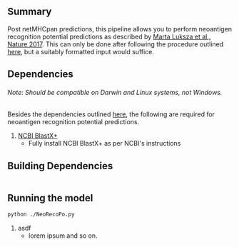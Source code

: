 ## Summary

Post netMHCpan predictions, this pipeline allows you to perform neoantigen recognition potential predictions as described by [Marta Luksza et al., Nature 2017](https://www.nature.com/articles/nature24473).
This can only be done after following the procedure outlined [here](README.md), but a suitably formatted input would suffice.

## Dependencies
###### Note: Should be compatible on Darwin and Linux systems, not Windows.

Besides the dependencies outlined [here](README.md), the following are required for neoantigen recognition potential predictions.

1. [NCBI BlastX+](https://blast.ncbi.nlm.nih.gov/Blast.cgi?CMD=Web&PAGE_TYPE=BlastDocs&DOC_TYPE=Download)
   - Fully install NCBI BlastX+ as per NCBI's instructions

## Building Dependencies
```bash

```

## Running the model
```bash
python ./NeoRecoPo.py
```
1. asdf
   - lorem ipsum and so on.